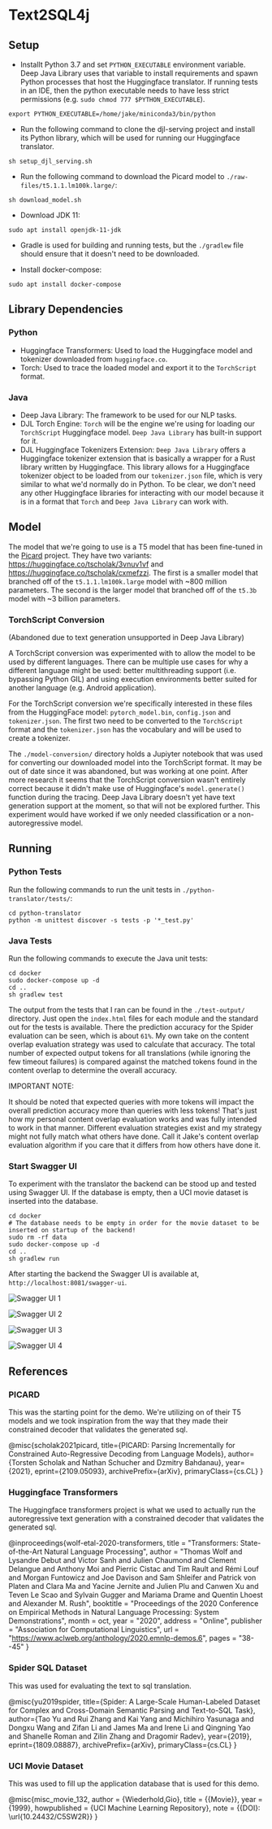 # Text2SQL4j

## Setup

- Installt Python 3.7 and set `PYTHON_EXECUTABLE` environment variable. Deep Java Library uses that variable to install requirements
  and spawn Python processes that host the Huggingface translator. If running tests in an IDE, then the python executable
  needs to have less strict permissions (e.g. `sudo chmod 777 $PYTHON_EXECUTABLE`).

```shell
export PYTHON_EXECUTABLE=/home/jake/miniconda3/bin/python
```

- Run the following command to clone the djl-serving project and install its Python library, which will be used for
  running our Huggingface translator.

```shell
sh setup_djl_serving.sh
```

- Run the following command to download the Picard model to `./raw-files/t5.1.1.lm100k.large/`:

```shell
sh download_model.sh
```

- Download JDK 11:

```shell
sudo apt install openjdk-11-jdk
```

- Gradle is used for building and running tests, but the `./gradlew` file should ensure that it doesn't need to be downloaded.

- Install docker-compose:

```shell
sudo apt install docker-compose
```

## Library Dependencies

### Python

- Huggingface Transformers: Used to load the Huggingface model and tokenizer downloaded from `huggingface.co`.
- Torch: Used to trace the loaded model and export it to the `TorchScript` format.

### Java

- Deep Java Library: The framework to be used for our NLP tasks.
- DJL Torch Engine: `Torch` will be the engine we're using for loading our `TorchScript` Huggingface model. `Deep Java Library` has built-in support for it.
- DJL Huggingface Tokenizers Extension: `Deep Java Library` offers a Huggingface tokenizer extension that is basically a wrapper for a Rust library written by Huggingface.
  This library allows for a Huggingface tokenizer object to be loaded from our `tokenizer.json` file, which is very similar to what we'd normally do in Python.
  To be clear, we don't need any other Huggingface libraries for interacting with our model because it is in a format that `Torch` and `Deep Java Library` can work with.

## Model

The model that we're going to use is a T5 model that has been fine-tuned in the [Picard](https://github.com/ServiceNow/picard) project.
They have two variants: https://huggingface.co/tscholak/3vnuv1vf and https://huggingface.co/tscholak/cxmefzzi. The first
is a smaller model that branched off of the `t5.1.1.lm100k.large` model with ~800 million parameters. The second is the larger
model that branched off of the `t5.3b` model with ~3 billion parameters.

### TorchScript Conversion

(Abandoned due to text generation unsupported in Deep Java Library)

A TorchScript conversion was experimented with to allow the model to be used by different languages. There can be multiple
use cases for why a different language might be used: better multithreading support (i.e. bypassing Python GIL) and
using execution environments better suited for another language (e.g. Android application).

For the TorchScript conversion we're specifically interested in these files from the HuggingFace model: `pytorch_model.bin`,
`config.json` and `tokenizer.json`. The first two need to be converted to the `TorchScript` format and the `tokenizer.json`
has the vocabulary and will be used to create a tokenizer.

The `./model-conversion/` directory holds a Jupiyter notebook that was used for converting our downloaded model into
the TorchScript format. It may be out of date since it was abandoned, but was working at one point. After more research
it seems that the TorchScript conversion wasn't entirely correct because it didn't make use of Huggingface's `model.generate()`
function during the tracing. Deep Java Library doesn't yet have text generation support at the moment, so that will not
be explored further. This experiment would have worked if we only needed classification or a non-autoregressive model.

## Running

### Python Tests

Run the following commands to run the unit tests in `./python-translator/tests/`:

```shell
cd python-translator
python -m unittest discover -s tests -p '*_test.py'
```

### Java Tests

Run the following commands to execute the Java unit tests:

```shell
cd docker
sudo docker-compose up -d
cd ..
sh gradlew test
```

The output from the tests that I ran can be found in the `./test-output/` directory. Just open the `index.html` files
for each module and the standard out for the tests is available. There the prediction accuracy for the Spider evaluation
can be seen, which is about `61%`. My own take on the content overlap evaluation strategy was used to calculate that
accuracy. The total number of expected output tokens for all translations (while ignoring the few timeout failures)
is compared against the matched tokens found in the content overlap to determine the overall accuracy.

IMPORTANT NOTE:

It should be noted that expected queries with more tokens will impact the overall prediction accuracy more than queries
with less tokens! That's just how my personal content overlap evaluation works and was fully intended to work in that
manner. Different evaluation strategies exist and my strategy might not fully match what others have done. Call it
Jake's content overlap evaluation algorithm if you care that it differs from how others have done it.

### Start Swagger UI

To experiment with the translator the backend can be stood up and tested using Swagger UI. If the database is empty,
then a UCI movie dataset is inserted into the database.

```shell
cd docker
# The database needs to be empty in order for the movie dataset to be inserted on startup of the backend!
sudo rm -rf data
sudo docker-compose up -d
cd ..
sh gradlew run
```

After starting the backend the Swagger UI is available at, `http://localhost:8081/swagger-ui`.

![Swagger UI 1](images/swagger-ui-example1.png)

![Swagger UI 2](images/swagger-ui-example2.png)

![Swagger UI 3](images/swagger-ui-example3.png)

![Swagger UI 4](images/swagger-ui-example4.png)

## References

### PICARD

This was the starting point for the demo. We're utilizing on of their T5 models and we took inspiration from the way
that they made their constrained decoder that validates the generated sql.

@misc{scholak2021picard,
title={PICARD: Parsing Incrementally for Constrained Auto-Regressive Decoding from Language Models},
author={Torsten Scholak and Nathan Schucher and Dzmitry Bahdanau},
year={2021},
eprint={2109.05093},
archivePrefix={arXiv},
primaryClass={cs.CL}
}

### Huggingface Transformers

The Huggingface transformers project is what we used to actually run the autoregressive text generation with a
constrained decoder that validates the generated sql.

@inproceedings{wolf-etal-2020-transformers,
title = "Transformers: State-of-the-Art Natural Language Processing",
author = "Thomas Wolf and Lysandre Debut and Victor Sanh and Julien Chaumond and Clement Delangue and Anthony Moi and Pierric Cistac and Tim Rault and Rémi Louf and Morgan Funtowicz and Joe Davison and Sam Shleifer and Patrick von Platen and Clara Ma and Yacine Jernite and Julien Plu and Canwen Xu and Teven Le Scao and Sylvain Gugger and Mariama Drame and Quentin Lhoest and Alexander M. Rush",
booktitle = "Proceedings of the 2020 Conference on Empirical Methods in Natural Language Processing: System Demonstrations",
month = oct,
year = "2020",
address = "Online",
publisher = "Association for Computational Linguistics",
url = "https://www.aclweb.org/anthology/2020.emnlp-demos.6",
pages = "38--45"
}

### Spider SQL Dataset

This was used for evaluating the text to sql translation.

@misc{yu2019spider,
title={Spider: A Large-Scale Human-Labeled Dataset for Complex and Cross-Domain Semantic Parsing and Text-to-SQL Task},
author={Tao Yu and Rui Zhang and Kai Yang and Michihiro Yasunaga and Dongxu Wang and Zifan Li and James Ma and Irene Li and Qingning Yao and Shanelle Roman and Zilin Zhang and Dragomir Radev},
year={2019},
eprint={1809.08887},
archivePrefix={arXiv},
primaryClass={cs.CL}
}

### UCI Movie Dataset

This was used to fill up the application database that is used for this demo.

@misc{misc_movie_132,
author       = {Wiederhold,Gio},
title        = {{Movie}},
year         = {1999},
howpublished = {UCI Machine Learning Repository},
note         = {{DOI}: \url{10.24432/C5SW2R}}
}